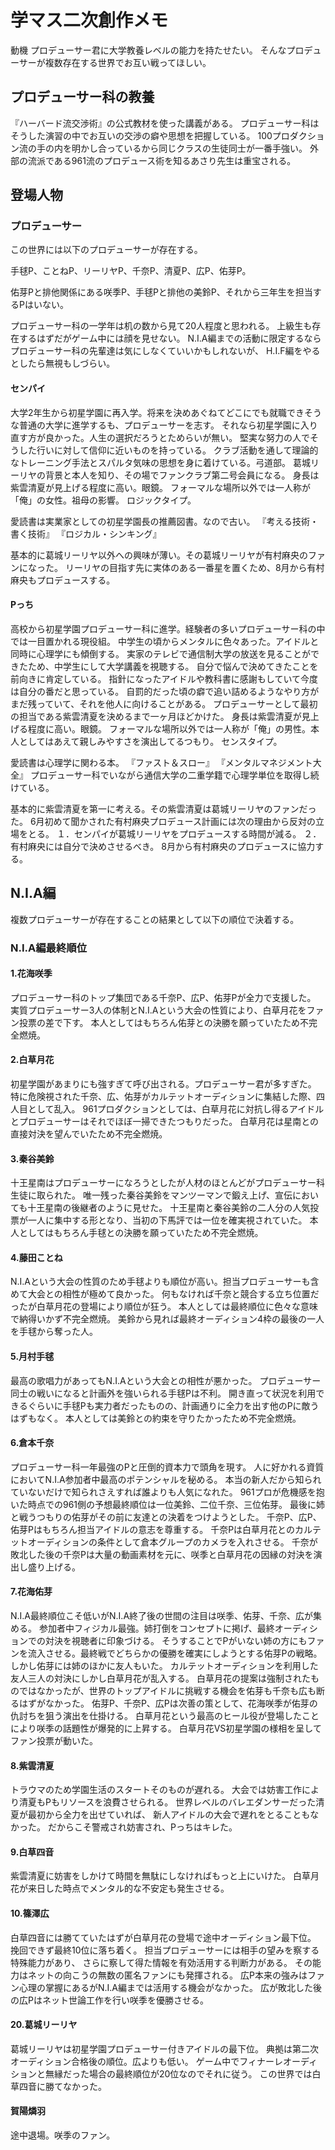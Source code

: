 # 学マス二次創作メモ

動機
プロデューサー君に大学教養レベルの能力を持たせたい。
そんなプロデューサーが複数存在する世界でお互い戦ってほしい。

## プロデューサー科の教養
『ハーバード流交渉術』の公式教材を使った講義がある。
プロデューサー科はそうした演習の中でお互いの交渉の癖や思想を把握している。
100プロダクション流の手の内を明かし合っているから同じクラスの生徒同士が一番手強い。
外部の流派である961流のプロデュース術を知るあさり先生は重宝される。

## 登場人物
### プロデューサー
この世界には以下のプロデューサーが存在する。

手毬P、ことねP、リーリヤP、千奈P、清夏P、広P、佑芽P。

佑芽Pと排他関係にある咲季P、手毬Pと排他の美鈴P、それから三年生を担当するPはいない。

プロデューサー科の一学年は机の数から見て20人程度と思われる。
上級生も存在するはずだがゲーム中には顔を見せない。
N.I.A編までの活動に限定するならプロデューサー科の先輩達は気にしなくていいかもしれないが、
H.I.F編をやるとしたら無視もしづらい。

#### センパイ
大学2年生から初星学園に再入学。将来を決めあぐねてどこにでも就職できそうな普通の大学に進学するも、プロデューサーを志す。
それなら初星学園に入り直す方が良かった。人生の選択だろうとためらいが無い。
堅実な努力の人でそうした行いに対して信仰に近いものを持っている。
クラブ活動を通して理論的なトレーニング手法とスパルタ気味の思想を身に着けている。弓道部。
葛城リーリヤの背景と本人を知り、その場でファンクラブ第二号会員になる。
身長は紫雲清夏が見上げる程度に高い。眼鏡。
フォーマルな場所以外では一人称が「俺」の女性。祖母の影響。
ロジックタイプ。

愛読書は実業家としての初星学園長の推薦図書。なので古い。
『考える技術・書く技術』
『ロジカル・シンキング』

基本的に葛城リーリヤ以外への興味が薄い。その葛城リーリヤが有村麻央のファンになった。
リーリヤの目指す先に実体のある一番星を置くため、8月から有村麻央もプロデュースする。

#### Pっち
高校から初星学園プロデューサー科に進学。経験者の多いプロデューサー科の中では一目置かれる現役組。
中学生の頃からメンタルに色々あった。アイドルと同時に心理学にも傾倒する。
実家のテレビで通信制大学の放送を見ることができたため、中学生にして大学講義を視聴する。
自分で悩んで決めてきたことを前向きに肯定している。
指針になったアイドルや教科書に感謝もしていて今度は自分の番だと思っている。
自罰的だった頃の癖で追い詰めるようなやり方がまだ残っていて、それを他人に向けることがある。
プロデューサーとして最初の担当である紫雲清夏を決めるまで一ヶ月ほどかけた。
身長は紫雲清夏が見上げる程度に高い。眼鏡。
フォーマルな場所以外では一人称が「俺」の男性。本人としてはあえて親しみやすさを演出してるつもり。
センスタイプ。

愛読書は心理学に関わる本。
『ファスト＆スロー』
『メンタルマネジメント大全』
プロデューサー科でいながら通信大学の二重学籍で心理学単位を取得し続けている。

基本的に紫雲清夏を第一に考える。その紫雲清夏は葛城リーリヤのファンだった。
6月初めて聞かされた有村麻央プロデュース計画には次の理由から反対の立場をとる。
１．センパイが葛城リーリヤをプロデュースする時間が減る。
２．有村麻央には自分で決めさせるべき。
8月から有村麻央のプロデュースに協力する。

## N.I.A編
複数プロデューサーが存在することの結果として以下の順位で決着する。

### N.I.A編最終順位
#### 1.花海咲季
プロデューサー科のトップ集団である千奈P、広P、佑芽Pが全力で支援した。
実質プロデューサー3人の体制とN.I.Aという大会の性質により、白草月花をファン投票の差で下す。
本人としてはもちろん佑芽との決勝を願っていたため不完全燃焼。

#### 2.白草月花
初星学園があまりにも強すぎて呼び出される。プロデューサー君が多すぎた。
特に危険視された千奈、広、佑芽がカルテットオーディションに集結した際、四人目として乱入。
961プロダクションとしては、白草月花に対抗し得るアイドルとプロデューサーはそれでほぼ一掃できたつもりだった。
白草月花は星南との直接対決を望んでいたため不完全燃焼。

#### 3.秦谷美鈴
十王星南はプロデューサーになろうとしたが人材のほとんどがプロデューサー科生徒に取られた。
唯一残った秦谷美鈴をマンツーマンで鍛え上げ、宣伝においても十王星南の後継者のように見せた。
十王星南と秦谷美鈴の二人分の人気投票が一人に集中する形となり、当初の下馬評では一位を確実視されていた。
本人としてはもちろん手毬との決勝を願っていたため不完全燃焼。

#### 4.藤田ことね
N.I.Aという大会の性質のため手毬よりも順位が高い。担当プロデューサーも含めて大会との相性が極めて良かった。
何もなければ千奈と競合する立ち位置だったが白草月花の登場により順位が狂う。
本人としては最終順位に色々な意味で納得いかず不完全燃焼。
美鈴から見れば最終オーディション4枠の最後の一人を手毬から奪った人。

#### 5.月村手毬
最高の歌唱力があってもN.I.Aという大会との相性が悪かった。
プロデューサー同士の戦いになると計画外を強いられる手毬Pは不利。
開き直って状況を利用できるぐらいに手毬Pも実力者だったものの、計画通りに全力を出す他のPに敵うはずもなく。
本人としては美鈴との約束を守りたかったため不完全燃焼。

#### 6.倉本千奈
プロデューサー科一年最強のPと圧倒的資本力で頭角を現す。
人に好かれる資質においてN.I.A参加者中最高のポテンシャルを秘める。
本当の新人だから知られていないだけで知られさえすれば誰よりも人気になれた。
961プロが危機感を抱いた時点での961側の予想最終順位は一位美鈴、二位千奈、三位佑芽。
最後に姉と戦うつもりの佑芽がその前に友達との決着をつけようとした。
千奈P、広P、佑芽Pはもちろん担当アイドルの意志を尊重する。
千奈Pは白草月花とのカルテットオーディションの条件として倉本グループのカメラを入れさせる。
千奈が敗北した後の千奈Pは大量の動画素材を元に、咲季と白草月花の因縁の対決を演出し盛り上げる。

#### 7.花海佑芽
N.I.A最終順位こそ低いがN.I.A終了後の世間の注目は咲季、佑芽、千奈、広が集める。
参加者中フィジカル最強。姉打倒をコンセプトに掲げ、最終オーディションでの対決を視聴者に印象づける。
そうすることでPがいない姉の方にもファンを流入させる。最終戦でどちらかの優勝を確実にしようとする佑芽Pの戦略。
しかし佑芽には姉のほかに友人もいた。
カルテットオーディションを利用した友人三人の対決にしかし白草月花が乱入する。
白草月花の提案は強制されたものではなかったが、世界のトップアイドルに挑戦する機会を佑芽も千奈も広も断るはずがなかった。
佑芽P、千奈P、広Pは次善の策として、花海咲季が佑芽の仇討ちを狙う演出を仕掛ける。
白草月花という最高のヒール役が登場したことにより咲季の話題性が爆発的に上昇する。
白草月花VS初星学園の様相を呈してファン投票が動いた。

#### 8.紫雲清夏
トラウマのため学園生活のスタートそのものが遅れる。
大会では妨害工作により清夏もPもリソースを浪費させられる。
世界レベルのバレエダンサーだった清夏が最初から全力を出せていれば、
新人アイドルの大会で遅れをとることもなかった。
だからこそ警戒され妨害され、Pっちはキレた。

#### 9.白草四音
紫雲清夏に妨害をしかけて時間を無駄にしなければもっと上にいけた。
白草月花が来日した時点でメンタル的な不安定も発生させる。

#### 10.篠澤広
白草四音には勝てていたはずが白草月花の登場で途中オーディション最下位。
挽回できず最終10位に落ち着く。
担当プロデューサーには相手の望みを察する特殊能力があり、
さらに察して得た情報を有効活用する判断力がある。
その能力はネットの向こうの無数の匿名ファンにも発揮される。
広P本来の強みはファン心理の掌握にあるがN.I.A編までは活用する機会がなかった。
広が敗北した後の広Pはネット世論工作を行い咲季を優勝させる。

#### 20.葛城リーリヤ
葛城リーリヤは初星学園プロデューサー付きアイドルの最下位。
典拠は第二次オーディション合格後の順位。広よりも低い。
ゲーム中でフィナーレオーディションと無縁だった場合の最終順位が20位なのでそれに従う。
この世界では白草四音に勝てなかった。

#### 賀陽燐羽
途中退場。咲季のファン。

